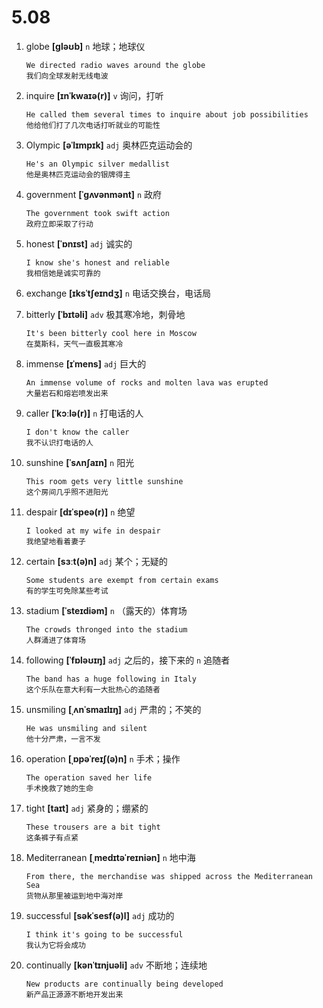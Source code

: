 # 5.08


1. globe **[ɡləʊb]** `n` 地球；地球仪
    ```
    We directed radio waves around the globe
    我们向全球发射无线电波
    ```

2. inquire **[ɪnˈkwaɪə(r)]** `v` 询问，打听
    ```
    He called them several times to inquire about job possibilities
    他给他们打了几次电话打听就业的可能性
    ```

3. Olympic **[əˈlɪmpɪk]** `adj` 奥林匹克运动会的
    ```
    He's an Olympic silver medallist
    他是奥林匹克运动会的银牌得主
    ```

4. government **[ˈɡʌvənmənt]** `n` 政府
    ```
    The government took swift action
    政府立即采取了行动
    ```

5. honest **[ˈɒnɪst]** `adj` 诚实的
    ```
    I know she's honest and reliable
    我相信她是诚实可靠的
    ```

6. exchange **[ɪksˈtʃeɪndʒ]** `n` 电话交换台，电话局

7. bitterly **[ˈbɪtəli]** `adv` 极其寒冷地，刺骨地
    ```
    It's been bitterly cool here in Moscow
    在莫斯科，天气一直极其寒冷
    ```

8. immense **[ɪˈmens]** `adj` 巨大的
    ```
    An immense volume of rocks and molten lava was erupted
    大量岩石和熔岩喷发出来
    ```

9. caller **[ˈkɔːlə(r)]** `n` 打电话的人
    ```
    I don't know the caller
    我不认识打电话的人
    ```

10. sunshine **[ˈsʌnʃaɪn]** `n` 阳光
    ```
    This room gets very little sunshine
    这个房间几乎照不进阳光
    ```

11. despair **[dɪˈspeə(r)]** `n` 绝望
    ```
    I looked at my wife in despair
    我绝望地看着妻子
    ```

12. certain **[sɜːt(ə)n]** `adj` 某个；无疑的
    ```
    Some students are exempt from certain exams
    有的学生可免除某些考试
    ```

13. stadium **[ˈsteɪdiəm]** `n` （露天的）体育场
    ```
    The crowds thronged into the stadium
    人群涌进了体育场
    ```

14. following **[ˈfɒləʊɪŋ]** `adj` 之后的，接下来的 `n` 追随者
    ```
    The band has a huge following in Italy
    这个乐队在意大利有一大批热心的追随者
    ```

15. unsmiling **[ˌʌnˈsmaɪlɪŋ]** `adj` 严肃的；不笑的
    ```
    He was unsmiling and silent
    他十分严肃，一言不发
    ```

16. operation **[ˌɒpəˈreɪʃ(ə)n]** `n` 手术；操作
    ```
    The operation saved her life
    手术挽救了她的生命
    ```

17. tight **[taɪt]** `adj` 紧身的；绷紧的
    ```
    These trousers are a bit tight
    这条裤子有点紧
    ```

18. Mediterranean **[ˌmedɪtəˈreɪniən]** `n` 地中海
    ```
    From there, the merchandise was shipped across the Mediterranean Sea
    货物从那里被运到地中海对岸
    ```

19. successful **[səkˈsesf(ə)l]** `adj` 成功的
    ```
    I think it's going to be successful
    我认为它将会成功
    ```

20. continually **[kənˈtɪnjuəli]** `adv` 不断地；连续地
    ```
    New products are continually being developed
    新产品正源源不断地开发出来
    ```
